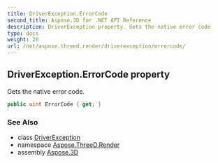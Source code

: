 ```yaml
---
title: DriverException.ErrorCode
second_title: Aspose.3D for .NET API Reference
description: DriverException property. Gets the native error code
type: docs
weight: 20
url: /net/aspose.threed.render/driverexception/errorcode/
---
```

## DriverException.ErrorCode property

Gets the native error code.

```csharp
public uint ErrorCode { get; }
```

### See Also

* class [DriverException](../)
* namespace [Aspose.ThreeD.Render](../../driverexception/)
* assembly [Aspose.3D](../../../)


